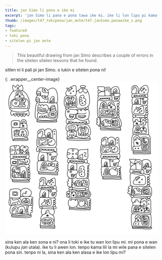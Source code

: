 ```yaml
---
title: jan Simo li pona e ike mi
excerpt: 'jan Simo li pana e pona tawa ike mi. ike li lon lipu pi kama sona e sitelen sitelen. a taso pona ni li pona lukin kin!'
thumb: /images/t47_tokipona/jan_ante/t47.janSimo.ponaeike_s.png
tags:
- featured
- toki pona
- sitelen pi jan ante
---
```


> This beautiful drawing from jan Simo describes a couple of errors in the sitelen sitelen lessons that he found.

sitlen ni li pali pi jan Simo. o lukin e sitelen pona ni!

{: .wrapper__center-image}
![jan_simo](/images/t47_tokipona/jan_ante/t47.janSimo.ponaeike.png)

sina ken ala ken sona e ni? ona li toki e ike tu wan lon lipu mi.  mi pona e wan (kulupu _jan_ utala). ike tu li awen lon.  tenpo kama lili la mi wile pana e sitelen pona sin.  tenpo ni la, sina ken ala ken alasa e ike lon lipu mi?
